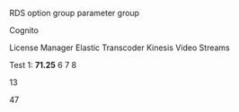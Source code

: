 RDS
option group
parameter group

Cognito

License Manager
Elastic Transcoder
Kinesis Video Streams





Test 1: **71.25**
6
7
8

13


47
